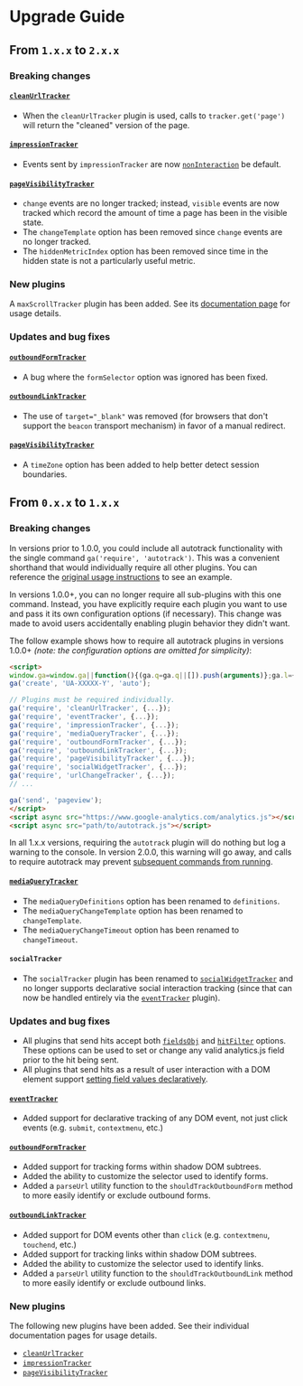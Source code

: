 # Upgrade Guide

## From `1.x.x` to `2.x.x`

### Breaking changes

#### [`cleanUrlTracker`](/docs/plugins/clean-url-tracker.md)

- When the `cleanUrlTracker` plugin is used, calls to `tracker.get('page')` will return the "cleaned" version of the page.

#### [`impressionTracker`](/docs/plugins/impression-tracker.md)

- Events sent by `impressionTracker` are now [`nonInteraction`](https://support.google.com/analytics/answer/1033068#NonInteractionEvents) be default.

#### [`pageVisibilityTracker`](/docs/plugins/page-visibility-tracker.md)

- `change` events are no longer tracked; instead, `visible` events are now tracked which record the amount of time a page has been in the visible state.
- The `changeTemplate` option has been removed since `change` events are no longer tracked.
- The `hiddenMetricIndex` option has been removed since time in the hidden state is not a particularly useful metric.

### New plugins

A `maxScrollTracker` plugin has been added. See its [documentation page](/docs/plugins/max-scroll-tracker.md) for usage details.

### Updates and bug fixes

#### [`outboundFormTracker`](/docs/plugins/outbound-form-tracker.md)

- A bug where the `formSelector` option was ignored has been fixed.

#### [`outboundLinkTracker`](/docs/plugins/outbound-link-tracker.md)

- The use of `target="_blank"` was removed (for browsers that don't support the `beacon` transport mechanism) in favor of a manual redirect.

#### [`pageVisibilityTracker`](/docs/plugins/page-visibility-tracker.md)

- A `timeZone` option has been added to help better detect session boundaries.


## From `0.x.x` to `1.x.x`

### Breaking changes

In versions prior to 1.0.0, you could include all autotrack functionality with the single command `ga('require', 'autotrack')`. This was a convenient shorthand that would individually require all other plugins. You can reference the [original usage instructions](https://github.com/googleanalytics/autotrack/blob/0.6.5/README.md#usage) to see an example.

In versions 1.0.0+, you can no longer require all sub-plugins with this one command. Instead, you have explicitly require each plugin you want to use and pass it its own configuration options (if necessary). This change was made to avoid users accidentally enabling plugin behavior they didn't want.

The follow example shows how to require all autotrack plugins in versions 1.0.0+ *(note: the configuration options are omitted for simplicity)*:

```html
<script>
window.ga=window.ga||function(){(ga.q=ga.q||[]).push(arguments)};ga.l=+new Date;
ga('create', 'UA-XXXXX-Y', 'auto');

// Plugins must be required individually.
ga('require', 'cleanUrlTracker', {...});
ga('require', 'eventTracker', {...});
ga('require', 'impressionTracker', {...});
ga('require', 'mediaQueryTracker', {...});
ga('require', 'outboundFormTracker', {...});
ga('require', 'outboundLinkTracker', {...});
ga('require', 'pageVisibilityTracker', {...});
ga('require', 'socialWidgetTracker', {...});
ga('require', 'urlChangeTracker', {...});
// ...

ga('send', 'pageview');
</script>
<script async src="https://www.google-analytics.com/analytics.js"></script>
<script async src="path/to/autotrack.js"></script>
```

In all 1.x.x versions, requiring the `autotrack` plugin will do nothing but log a warning to the console. In version 2.0.0, this warning will go away, and calls to require autotrack may prevent [subsequent commands from running](https://devsite.googleplex.com/analytics/devguides/collection/analyticsjs/using-plugins#waiting_for_plugins_to_load).

#### [`mediaQueryTracker`](/docs/plugins/media-query-tracker.md)

- The `mediaQueryDefinitions` option has been renamed to `definitions`.
- The `mediaQueryChangeTemplate` option has been renamed to `changeTemplate`.
- The `mediaQueryChangeTimeout` option has been renamed to `changeTimeout`.

#### `socialTracker`

- The `socialTracker` plugin has been renamed to [`socialWidgetTracker`](/docs/plugins/social-widget-tracker.md) and no longer supports declarative social interaction tracking (since that can now be handled entirely via the [`eventTracker`](/docs/plugins/event-tracker.md) plugin).

### Updates and bug fixes

- All plugins that send hits accept both [`fieldsObj`](/docs/common-options.md#fieldsobj) and [`hitFilter`](/docs/common-options.md#hitfilter) options. These options can be used to set or change any valid analytics.js field prior to the hit being sent.
- All plugins that send hits as a result of user interaction with a DOM element support [setting field values declaratively](/docs/common-options.md#attributeprefix).

#### [`eventTracker`](/docs/plugins/event-tracker.md)

- Added support for declarative tracking of any DOM event, not just click events (e.g. `submit`, `contextmenu`, etc.)

#### [`outboundFormTracker`](/docs/plugins/outbound-form-tracker.md)

- Added support for tracking forms within shadow DOM subtrees.
- Added the ability to customize the selector used to identify forms.
- Added a `parseUrl` utility function to the `shouldTrackOutboundForm` method to more easily identify or exclude outbound forms.

#### [`outboundLinkTracker`](/docs/plugins/outbound-link-tracker.md)

- Added support for DOM events other than `click` (e.g. `contextmenu`, `touchend`, etc.)
- Added support for tracking links within shadow DOM subtrees.
- Added the ability to customize the selector used to identify links.
- Added a `parseUrl` utility function to the `shouldTrackOutboundLink` method to more easily identify or exclude outbound links.

### New plugins

The following new plugins have been added. See their individual documentation pages for usage details.

- [`cleanUrlTracker`](/docs/plugins/clean-url-tracker.md)
- [`impressionTracker`](/docs/plugins/impression-tracker.md)
- [`pageVisibilityTracker`](/docs/plugins/page-visibility-tracker.md)
